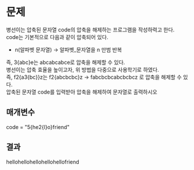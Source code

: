 # 문제

병선이는 압축된 문자열 code의 압축을 해제하는 프로그램을 작성하력고 한다.  
code는 기본적으로 다음과 같이 압축되어 있다.

- n(알파벳 문자열) -> 알파벳_문자열을 n 만범 반복

즉, 3{abc}e는 abcabcabce로 압축을 해제할 수 있다.  
병선이는 압축 효율을 높이고자, 위 방법을 다중으로 사용학기로 하였다.  
즉, f2{a3{bc}}z는 f2{abcbcbc}z -> fabcbcbcabcbcbcz 로 압축을 해제할 수 있다.  
압축된 문자열 code를 입력받아 압축을 해제하여 문자열로 출력하시오


## 매개변수

code = "5{he2{l}o}friend"

## 결과

hellohellohellohellohellofriend